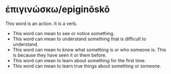 # ἐπιγινώσκω/epiginōskō
This word is an action. It is a verb.
* This word can mean to see or notice something.
* This word can mean to understand something that is difficult to understand.
* This word can mean to know what something is or who someone is. This is because they have seen it or them before.
* This word can mean to learn about something for the first time.
* This word can mean to learn true things about something or someone.
